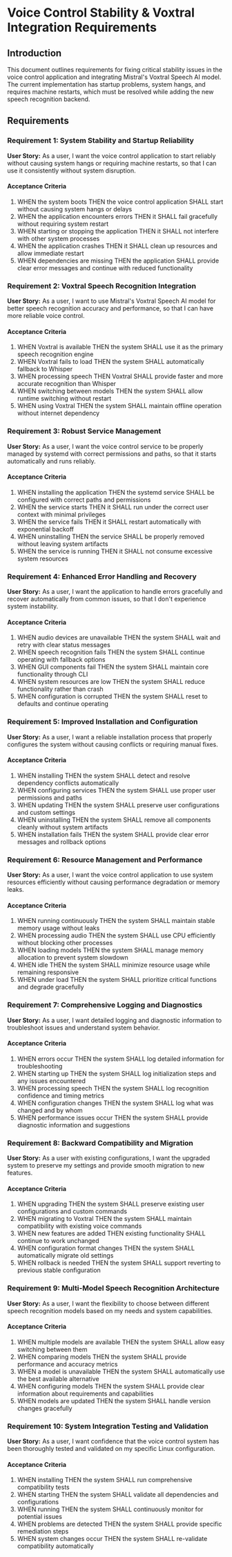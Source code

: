 # Voice Control Stability & Voxtral Integration Requirements

## Introduction

This document outlines requirements for fixing critical stability issues in the voice control application and integrating Mistral's Voxtral Speech AI model. The current implementation has startup problems, system hangs, and requires machine restarts, which must be resolved while adding the new speech recognition backend.

## Requirements

### Requirement 1: System Stability and Startup Reliability

**User Story:** As a user, I want the voice control application to start reliably without causing system hangs or requiring machine restarts, so that I can use it consistently without system disruption.

#### Acceptance Criteria

1. WHEN the system boots THEN the voice control application SHALL start without causing system hangs or delays
2. WHEN the application encounters errors THEN it SHALL fail gracefully without requiring system restart
3. WHEN starting or stopping the application THEN it SHALL not interfere with other system processes
4. WHEN the application crashes THEN it SHALL clean up resources and allow immediate restart
5. WHEN dependencies are missing THEN the application SHALL provide clear error messages and continue with reduced functionality

### Requirement 2: Voxtral Speech Recognition Integration

**User Story:** As a user, I want to use Mistral's Voxtral Speech AI model for better speech recognition accuracy and performance, so that I can have more reliable voice control.

#### Acceptance Criteria

1. WHEN Voxtral is available THEN the system SHALL use it as the primary speech recognition engine
2. WHEN Voxtral fails to load THEN the system SHALL automatically fallback to Whisper
3. WHEN processing speech THEN Voxtral SHALL provide faster and more accurate recognition than Whisper
4. WHEN switching between models THEN the system SHALL allow runtime switching without restart
5. WHEN using Voxtral THEN the system SHALL maintain offline operation without internet dependency

### Requirement 3: Robust Service Management

**User Story:** As a user, I want the voice control service to be properly managed by systemd with correct permissions and paths, so that it starts automatically and runs reliably.

#### Acceptance Criteria

1. WHEN installing the application THEN the systemd service SHALL be configured with correct paths and permissions
2. WHEN the service starts THEN it SHALL run under the correct user context with minimal privileges
3. WHEN the service fails THEN it SHALL restart automatically with exponential backoff
4. WHEN uninstalling THEN the service SHALL be properly removed without leaving system artifacts
5. WHEN the service is running THEN it SHALL not consume excessive system resources

### Requirement 4: Enhanced Error Handling and Recovery

**User Story:** As a user, I want the application to handle errors gracefully and recover automatically from common issues, so that I don't experience system instability.

#### Acceptance Criteria

1. WHEN audio devices are unavailable THEN the system SHALL wait and retry with clear status messages
2. WHEN speech recognition fails THEN the system SHALL continue operating with fallback options
3. WHEN GUI components fail THEN the system SHALL maintain core functionality through CLI
4. WHEN system resources are low THEN the system SHALL reduce functionality rather than crash
5. WHEN configuration is corrupted THEN the system SHALL reset to defaults and continue operating

### Requirement 5: Improved Installation and Configuration

**User Story:** As a user, I want a reliable installation process that properly configures the system without causing conflicts or requiring manual fixes.

#### Acceptance Criteria

1. WHEN installing THEN the system SHALL detect and resolve dependency conflicts automatically
2. WHEN configuring services THEN the system SHALL use proper user permissions and paths
3. WHEN updating THEN the system SHALL preserve user configurations and custom settings
4. WHEN uninstalling THEN the system SHALL remove all components cleanly without system artifacts
5. WHEN installation fails THEN the system SHALL provide clear error messages and rollback options

### Requirement 6: Resource Management and Performance

**User Story:** As a user, I want the voice control application to use system resources efficiently without causing performance degradation or memory leaks.

#### Acceptance Criteria

1. WHEN running continuously THEN the system SHALL maintain stable memory usage without leaks
2. WHEN processing audio THEN the system SHALL use CPU efficiently without blocking other processes
3. WHEN loading models THEN the system SHALL manage memory allocation to prevent system slowdown
4. WHEN idle THEN the system SHALL minimize resource usage while remaining responsive
5. WHEN under load THEN the system SHALL prioritize critical functions and degrade gracefully

### Requirement 7: Comprehensive Logging and Diagnostics

**User Story:** As a user, I want detailed logging and diagnostic information to troubleshoot issues and understand system behavior.

#### Acceptance Criteria

1. WHEN errors occur THEN the system SHALL log detailed information for troubleshooting
2. WHEN starting up THEN the system SHALL log initialization steps and any issues encountered
3. WHEN processing speech THEN the system SHALL log recognition confidence and timing metrics
4. WHEN configuration changes THEN the system SHALL log what was changed and by whom
5. WHEN performance issues occur THEN the system SHALL provide diagnostic information and suggestions

### Requirement 8: Backward Compatibility and Migration

**User Story:** As a user with existing configurations, I want the upgraded system to preserve my settings and provide smooth migration to new features.

#### Acceptance Criteria

1. WHEN upgrading THEN the system SHALL preserve existing user configurations and custom commands
2. WHEN migrating to Voxtral THEN the system SHALL maintain compatibility with existing voice commands
3. WHEN new features are added THEN existing functionality SHALL continue to work unchanged
4. WHEN configuration format changes THEN the system SHALL automatically migrate old settings
5. WHEN rollback is needed THEN the system SHALL support reverting to previous stable configuration

### Requirement 9: Multi-Model Speech Recognition Architecture

**User Story:** As a user, I want the flexibility to choose between different speech recognition models based on my needs and system capabilities.

#### Acceptance Criteria

1. WHEN multiple models are available THEN the system SHALL allow easy switching between them
2. WHEN comparing models THEN the system SHALL provide performance and accuracy metrics
3. WHEN a model is unavailable THEN the system SHALL automatically use the best available alternative
4. WHEN configuring models THEN the system SHALL provide clear information about requirements and capabilities
5. WHEN models are updated THEN the system SHALL handle version changes gracefully

### Requirement 10: System Integration Testing and Validation

**User Story:** As a user, I want confidence that the voice control system has been thoroughly tested and validated on my specific Linux configuration.

#### Acceptance Criteria

1. WHEN installing THEN the system SHALL run comprehensive compatibility tests
2. WHEN starting THEN the system SHALL validate all dependencies and configurations
3. WHEN running THEN the system SHALL continuously monitor for potential issues
4. WHEN problems are detected THEN the system SHALL provide specific remediation steps
5. WHEN system changes occur THEN the system SHALL re-validate compatibility automatically